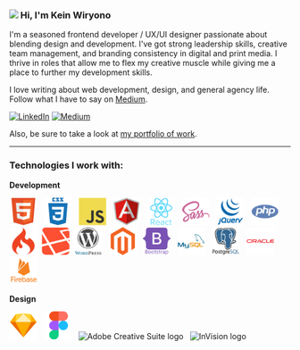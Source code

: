 ### <img src="https://raw.githubusercontent.com/MartinHeinz/MartinHeinz/master/wave.gif" width="10px"> Hi, I'm Kein Wiryono

I'm a seasoned frontend developer / UX/UI designer passionate about blending design and development. I've got strong leadership skills, creative team management, and branding consistency in digital and print media. I thrive in roles that allow me to flex my creative muscle while giving me a place to further my development skills.

I love writing about web development, design, and general agency life. Follow what I have to say on [Medium](https://medium.com/@sr.softmaster15).

[<img alt="LinkedIn" src="https://img.shields.io/badge/linkedin-%230077B5.svg?&style=for-the-badge&logo=linkedin&logoColor=white"/>](https://www.linkedin.com/in/kein-wiryono-b3214323b/)
[<img alt="Medium" src="https://img.shields.io/badge/Medium-%23000000.svg?&style=for-the-badge&logo=Medium&logoColor=white"/>](https://medium.com/@sr.softmaster15)

Also, be sure to take a look at [my portfolio of work](https://www.behance.net/keinwiryono).

---

### Technologies I work with:
**Development**


<img src="https://github.com/devicons/devicon/blob/master/icons/html5/html5-original.svg" title="HTML5" alt="HTML" width="50" height="50"/>&nbsp;&nbsp;&nbsp;<img src="https://github.com/devicons/devicon/blob/master/icons/css3/css3-plain-wordmark.svg"  title="CSS3" alt="CSS" width="50" height="50"/>&nbsp;&nbsp;&nbsp;<img src="https://github.com/devicons/devicon/blob/master/icons/javascript/javascript-original.svg" alt="Javascript logo" width="50" height="50">&nbsp;&nbsp;&nbsp;<img src="https://github.com/devicons/devicon/blob/master/icons/angularjs/angularjs-original.svg" alt="Angular logo" width="50" height="50">&nbsp;&nbsp;&nbsp;<img src="https://github.com/devicons/devicon/blob/master/icons/react/react-original-wordmark.svg" alt="React logo" width="50" height="50">&nbsp;&nbsp;&nbsp;<img src="https://github.com/devicons/devicon/blob/master/icons/sass/sass-original.svg" alt="Sass logo" width="50" height="50">&nbsp;&nbsp;&nbsp;<img src="https://github.com/devicons/devicon/blob/master/icons/jquery/jquery-plain-wordmark.svg" alt="jQuery logo" width="50" height="50">&nbsp;&nbsp;&nbsp;<img src="https://github.com/devicons/devicon/blob/master/icons/php/php-plain.svg" alt="PHP logo" width="50" height="50">&nbsp;&nbsp;<img src="https://github.com/devicons/devicon/blob/master/icons/codeigniter/codeigniter-plain.svg" alt="Codeigniter logo" width="50" height="50">&nbsp;&nbsp;<img src="https://github.com/devicons/devicon/blob/master/icons/laravel/laravel-plain.svg" alt="Laravel logo" width="50" height="50">&nbsp;&nbsp;<img src="https://github.com/devicons/devicon/blob/master/icons/wordpress/wordpress-original.svg" alt="WordPress logo" width="50" height="50">&nbsp;&nbsp;&nbsp;<img src="https://github.com/devicons/devicon/blob/master/icons/magento/magento-original.svg" alt="Magento logo" width="50" height="50">&nbsp;&nbsp;&nbsp;<img src="https://github.com/devicons/devicon/blob/master/icons/bootstrap/bootstrap-plain-wordmark.svg" alt="Bootstrap logo" width="50" height="50">&nbsp;&nbsp;&nbsp;<img src="https://github.com/devicons/devicon/blob/master/icons/mysql/mysql-original-wordmark.svg" title="MySQL"  alt="MySQL" width="50" height="50"/>&nbsp;&nbsp;&nbsp;<img src="https://github.com/devicons/devicon/blob/master/icons/postgresql/postgresql-original-wordmark.svg" title="PostgreSQL"  alt="PostgreSQL" width="50" height="50"/>&nbsp;&nbsp;&nbsp;<img src="https://github.com/devicons/devicon/blob/master/icons/oracle/oracle-original.svg" title="Oracle"  alt="Oracle" width="50" height="50"/>&nbsp;&nbsp;&nbsp;<img src="https://github.com/devicons/devicon/blob/master/icons/firebase/firebase-plain-wordmark.svg" title="Firebase" alt="Firebase" width="50" height="50"/>&nbsp;

**Design**

<img src="https://github.com/devicons/devicon/blob/master/icons/sketch/sketch-original.svg" alt="Sketch logo" width="50" height="50">&nbsp;&nbsp;&nbsp;<img src="https://github.com/devicons/devicon/blob/master/icons/figma/figma-original.svg" alt="Figma logo" width="50" height="50">&nbsp;&nbsp;&nbsp;<img src="https://cdn.worldvectorlogo.com/logos/adobe-creative-cloud-cc.svg" alt="Adobe Creative Suite logo" width="50" height="50">&nbsp;&nbsp;&nbsp;<img src="https://cdn.worldvectorlogo.com/logos/invision.svg" alt="InVision logo" width="50" height="50">
